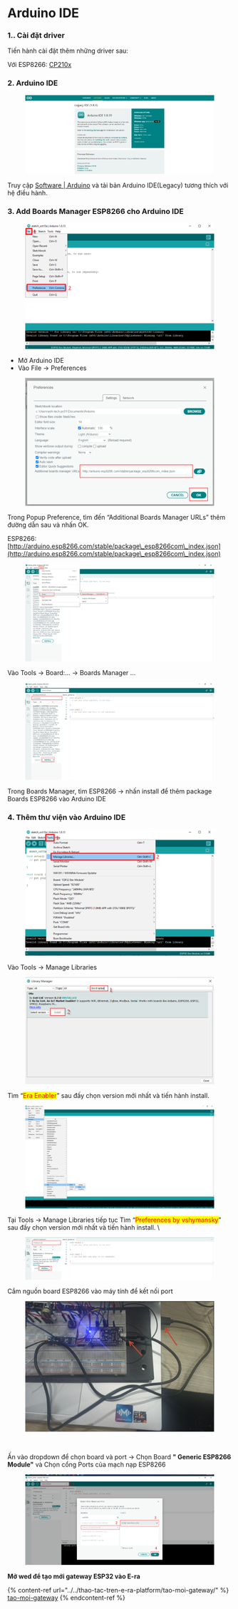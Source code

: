 # Arduino IDE

### 1.. Cài đặt driver&#x20;

Tiến hành cài đặt thêm những driver sau:&#x20;

Với ESP8266: [CP210x](https://www.silabs.com/developers/usb-to-uart-bridge-vcp-drivers)&#x20;

### 2. Arduino IDE

<figure><img src="../../../.gitbook/assets/image (36) (1) (1).png" alt=""><figcaption></figcaption></figure>

Truy cập [Software | Arduino](https://www.arduino.cc/en/software) và tải bản Arduino IDE(Legacy) tương thích với hệ điều hành.&#x20;

### 3. Add Boards Manager ESP8266 cho Arduino IDE

<figure><img src="../../../.gitbook/assets/image (34).png" alt=""><figcaption></figcaption></figure>

* Mở Arduino IDE&#x20;
* Vào File -> Preferences&#x20;

<figure><img src="../../../.gitbook/assets/image (66).png" alt=""><figcaption></figcaption></figure>

Trong Popup Preference, tìm đến “Additional Boards Manager URLs” thêm đường dẫn sau và nhấn OK.&#x20;

ESP8266: [http://arduino.esp8266.com/stable/package\_esp8266com\_index.json](http://arduino.esp8266.com/stable/package\_esp8266com\_index.json) <mark style="color:red;"></mark>&#x20;

<figure><img src="../../../.gitbook/assets/image (54).png" alt=""><figcaption></figcaption></figure>

Vào Tools -> Board:… -> Boards Manager …

<figure><img src="../../../.gitbook/assets/image (60).png" alt=""><figcaption></figcaption></figure>

Trong Boards Manager, tìm ESP8266 -> nhấn install để thêm package Boards ESP8266 vào Arduino IDE

### 4. Thêm thư viện vào Arduino IDE

<figure><img src="../../../.gitbook/assets/image (25).png" alt=""><figcaption></figcaption></figure>

Vào Tools -> Manage Libraries

<figure><img src="../../../.gitbook/assets/image (7).png" alt=""><figcaption></figcaption></figure>

Tìm “<mark style="color:red;">Era Enabler</mark>” sau đấy chọn version mới nhất và tiến hành install.

<figure><img src="../../../.gitbook/assets/image (29) (1).png" alt=""><figcaption></figcaption></figure>

Tại Tools -> Manage Libraries tiếp tục Tìm “<mark style="color:red;">Preferences by vshymansky</mark>” sau đấy chọn version mới nhất và tiến hành install. \


<figure><img src="../../../.gitbook/assets/image (56).png" alt=""><figcaption></figcaption></figure>

Cắm nguồn board ESP8266 vào máy tính để kết nối port

<figure><img src="../../../.gitbook/assets/image (68).png" alt=""><figcaption><p><br></p></figcaption></figure>

Ấn vào dropdown để chọn board và port -> Chọn Board **" Generic ESP8266 Module"** và  Chọn cổng Ports của mạch nạp ESP8266

<figure><img src="../../../.gitbook/assets/image (64).png" alt=""><figcaption></figcaption></figure>

**Mở wed để tạo mới gateway ESP32 vào E-ra**

{% content-ref url="../../thao-tac-tren-e-ra-platform/tao-moi-gateway/" %}
[tao-moi-gateway](../../thao-tac-tren-e-ra-platform/tao-moi-gateway/)
{% endcontent-ref %}
